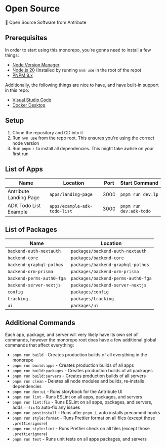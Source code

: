 # Open Source

💙 Open Source Software from Antribute

## Prerequisites

In order to start using this monorepo, you're gonna need to install a few things:

- [Node Version Manager](https://github.com/nvm-sh/nvm)
- [Node.js 20](https://nodejs.org/en/) (Installed by running `nvm use` in the root of the repo)
- [PNPM 8.x](https://pnpm.io/)

Additionally, the following things are nice to have, and have built-in support in this repo:

- [Visual Studio Code](https://code.visualstudio.com/)
- [Docker Desktop](https://www.docker.com/products/docker-desktop/)

## Setup

1. Clone the repository and CD into it
1. Run `nvm use` from the repo root. This ensures you're using the correct node version
1. Run `pnpm i` to install all dependencies. This might take awhile on your first run

## List of Apps

| Name                   | Location                     | Port | Start Command           |
| ---------------------- | ---------------------------- | ---- | ----------------------- |
| Antribute Landing Page | `apps/landing-page`          | 3000 | `pnpm run dev:lp`       |
| ADK Todo List Example  | `apps/example-adk-todo-list` | 3000 | `pnpm run dev:adk-todo` |

## List of Packages

| Name                      | Location                           |
| ------------------------- | ---------------------------------- |
| `backend-auth-nextauth`   | `packages/backend-auth-nextauth`   |
| `backend-core`            | `packages/backend-core`            |
| `backend-graphql-pothos`  | `packages/backend-graphql-pothos`  |
| `backend-orm-prisma`      | `packages/backend-orm-prisma`      |
| `backend-perms-auth0-fga` | `packages/backend-perms-auth0-fga` |
| `backend-server-nextjs`   | `packages/backend-server-nextjs`   |
| `config`                  | `packages/config`                  |
| `tracking`                | `packages/tracking`                |
| `ui`                      | `packages/ui`                      |

<!-- ## List of Servers

| Name             | Location      | Port | Start Command                |
| ---------------- | ------------- | ---- | ---------------------------- |
| Todo: Add Server | `servers/foo` | 8000 | `pnpm run start servers/foo` | -->

## Additional Commands

Each app, package, and server will very likely have its own set of commands, however the monorepo
root does have a few additional global commands that affect everything:

- `pnpm run build` - Creates production builds of all everything in the monorepo
- `pnpm run build:apps` - Creates production builds of all apps
- `pnpm run build:packages` - Creates production builds of all packages
- `pnpm run build:servers` - Creates production builds of all servers
- `pnpm run clean` - Deletes all node modules and builds, re-installs dependencies
- `pnpm run dev:ui` - Runs storybook for the Antribute UI
- `pnpm run lint` - Runs ESLint on all apps, packages, and servers
- `pnpm run lint:fix` - Runs ESLint on all apps, packages, and servers, adds `--fix` to auto-fix any issues
- `pnpm run postinstall` - Runs after `pnpm i`, auto installs precommit hooks
- `pnpm run style:format` - Runs Prettier format on all files (except those `.prettierignore`)
- `pnpm run style:lint` - Runs Prettier check on all files (except those `.prettierignore`)
- `pnpm run test` - Runs unit tests on all apps packages, and servers
